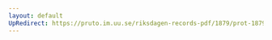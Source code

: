 ```yaml
---
layout: default
UpRedirect: https://pruto.im.uu.se/riksdagen-records-pdf/1879/prot-1879--fk--002/prot-1879--fk--002_004.pdf
---
```

